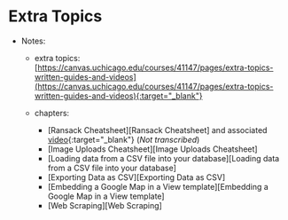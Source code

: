 # Extra Topics

- Notes:

  - extra topics: [https://canvas.uchicago.edu/courses/41147/pages/extra-topics-written-guides-and-videos](https://canvas.uchicago.edu/courses/41147/pages/extra-topics-written-guides-and-videos){:target="_blank"}

  - chapters:
    - [Ransack Cheatsheet][Ransack Cheatsheet] and associated [video](https://vimeo.com/129585138/c04f5b7281?embedded=true&source=video_title&owner=21546003){:target="_blank"} (*Not transcribed*)
    - [Image Uploads Cheatsheet][Image Uploads Cheatsheet]
    - [Loading data from a CSV file into your database][Loading data from a CSV file into your database]
    - [Exporting Data as CSV][Exporting Data as CSV]
    - [Embedding a Google Map in a View template][Embedding a Google Map in a View template]
    - [Web Scraping][Web Scraping]